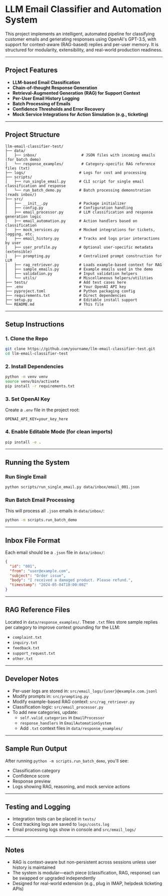 # LLM Email Classifier and Automation System

This project implements an intelligent, automated pipeline for classifying customer emails and generating responses using OpenAI's GPT-3.5, with support for context-aware (RAG-based) replies and per-user memory. It is structured for modularity, extensibility, and real-world production readiness.

---

## Project Features

- **LLM-based Email Classification**
- **Chain-of-thought Response Generation**
- **Retrieval-Augmented Generation (RAG) for Support Context**
- **Per-User Email History Logging**
- **Batch Processing of Emails**
- **Confidence Thresholds and Error Recovery**
- **Mock Service Integrations for Action Simulation (e.g., ticketing)**

---

## Project Structure

```
llm-email-classifier-test/
├── data/
│   ├── inbox/                    # JSON files with incoming emails (for batch demo)
│   └── response_examples/        # Category-specific RAG reference files (txt)
├── logs/                        # Logs for cost and processing
├── scripts/
│   ├── run_single_email.py      # CLI script for single email classification and response
│   └── run_batch_demo.py        # Batch processing demonstration (reads inbox/)
├── src/
│   ├── __init__.py              # Package initializer
│   ├── config.py                # Configuration handling
│   ├── email_processor.py       # LLM classification and response generation logic
│   ├── email_automation.py      # Action handlers based on classification
│   ├── mock_services.py         # Mocked integrations for tickets, logging, etc.
│   ├── email_history.py         # Tracks and logs prior interactions by user
│   ├── user_profile.py          # Optional user-specific metadata (extensible)
│   ├── prompting.py             # Centralized prompt construction for LLM
│   ├── rag_retriever.py         # Loads example-based context for RAG
│   ├── sample_emails.py         # Example emails used in the demo
│   ├── validation.py            # Input validation helpers
│   └── utils/                   # Miscellaneous helpers/utilities
├── tests/                       # Add test cases here
├── .env                         # Your OpenAI API key
├── pyproject.toml               # Python packaging config
├── requirements.txt             # Direct dependencies
├── setup.py                     # Editable install support
└── README.md                    # This file
```

---

## Setup Instructions

### 1. Clone the Repo

```bash
git clone https://github.com/yourname/llm-email-classifier-test.git
cd llm-email-classifier-test
```

### 2. Install Dependencies

```bash
python -m venv venv
source venv/bin/activate
pip install -r requirements.txt
```

### 3. Set OpenAI Key

Create a `.env` file in the project root:

```env
OPENAI_API_KEY=your_key_here
```

### 4. Enable Editable Mode (for clean imports)

```bash
pip install -e .
```

---

## Running the System

### Run Single Email

```bash
python scripts/run_single_email.py data/inbox/email_001.json
```

### Run Batch Email Processing

This will process all `.json` emails in `data/inbox/`:

```bash
python -m scripts.run_batch_demo
```

---

## Inbox File Format

Each email should be a `.json` file in `data/inbox/`:

```json
{
  "id": "001",
  "from": "user@example.com",
  "subject": "Order issue",
  "body": "I received a damaged product. Please refund.",
  "timestamp": "2024-05-04T10:00:00Z"
}
```

---

## RAG Reference Files

Located in `data/response_examples/`. These `.txt` files store sample replies per category to improve context grounding for the LLM:

* `complaint.txt`
* `inquiry.txt`
* `feedback.txt`
* `support_request.txt`
* `other.txt`

---

## Developer Notes

* Per-user logs are stored in: `src/email_logs/{user}@example.com.jsonl`
* Modify prompts in: `src/prompting.py`
* Modify example-based RAG context: `src/rag_retriever.py`
* Classification logic: `src/email_processor.py`
* To add new categories, update:
  * `self.valid_categories` in `EmailProcessor`
  * `response_handlers` in `EmailAutomationSystem`
  * Add `.txt` context files in `data/response_examples/`

---

## Sample Run Output

After running `python -m scripts.run_batch_demo`, you'll see:

* Classification category
* Confidence score
* Response preview
* Logs showing RAG, reasoning, and mock service actions

---

## Testing and Logging

* Integration tests can be placed in `tests/`
* Cost tracking logs are saved to `logs/costs.log`
* Email processing logs show in console and `src/email_logs/`

---

## Notes

* RAG is context-aware but non-persistent across sessions unless user history is maintained
* The system is modular—each piece (classification, RAG, response) can be swapped or upgraded independently
* Designed for real-world extension (e.g., plug in IMAP, helpdesk ticketing APIs)